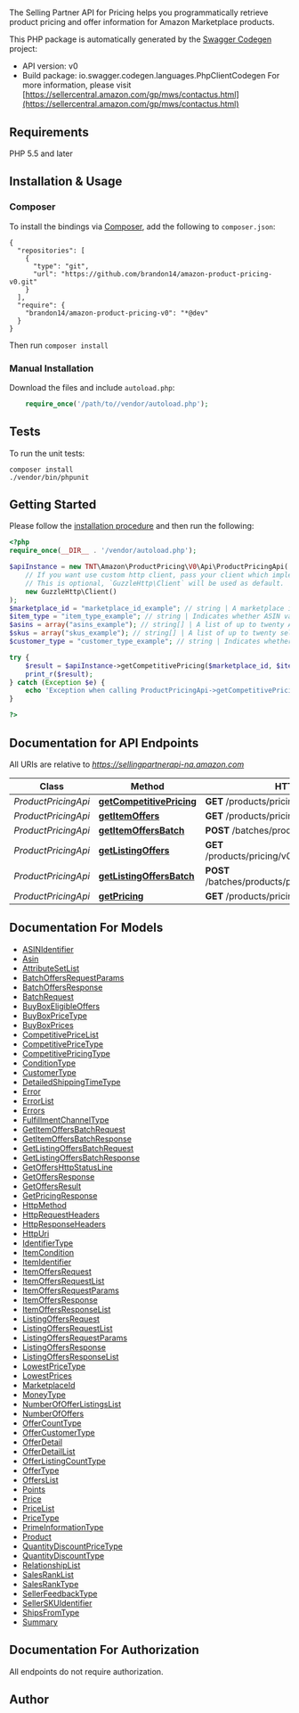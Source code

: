 # 
The Selling Partner API for Pricing helps you programmatically retrieve product pricing and offer information for Amazon Marketplace products.

This PHP package is automatically generated by the [Swagger Codegen](https://github.com/swagger-api/swagger-codegen) project:

- API version: v0
- Build package: io.swagger.codegen.languages.PhpClientCodegen
For more information, please visit [https://sellercentral.amazon.com/gp/mws/contactus.html](https://sellercentral.amazon.com/gp/mws/contactus.html)

## Requirements

PHP 5.5 and later

## Installation & Usage
### Composer

To install the bindings via [Composer](http://getcomposer.org/), add the following to `composer.json`:

```
{
  "repositories": [
    {
      "type": "git",
      "url": "https://github.com/brandon14/amazon-product-pricing-v0.git"
    }
  ],
  "require": {
    "brandon14/amazon-product-pricing-v0": "*@dev"
  }
}
```

Then run `composer install`

### Manual Installation

Download the files and include `autoload.php`:

```php
    require_once('/path/to//vendor/autoload.php');
```

## Tests

To run the unit tests:

```
composer install
./vendor/bin/phpunit
```

## Getting Started

Please follow the [installation procedure](#installation--usage) and then run the following:

```php
<?php
require_once(__DIR__ . '/vendor/autoload.php');

$apiInstance = new TNT\Amazon\ProductPricing\V0\Api\ProductPricingApi(
    // If you want use custom http client, pass your client which implements `GuzzleHttp\ClientInterface`.
    // This is optional, `GuzzleHttp\Client` will be used as default.
    new GuzzleHttp\Client()
);
$marketplace_id = "marketplace_id_example"; // string | A marketplace identifier. Specifies the marketplace for which prices are returned.
$item_type = "item_type_example"; // string | Indicates whether ASIN values or seller SKU values are used to identify items. If you specify Asin, the information in the response will be dependent on the list of Asins you provide in the Asins parameter. If you specify Sku, the information in the response will be dependent on the list of Skus you provide in the Skus parameter. Possible values: Asin, Sku.
$asins = array("asins_example"); // string[] | A list of up to twenty Amazon Standard Identification Number (ASIN) values used to identify items in the given marketplace.
$skus = array("skus_example"); // string[] | A list of up to twenty seller SKU values used to identify items in the given marketplace.
$customer_type = "customer_type_example"; // string | Indicates whether to request pricing information from the point of view of Consumer or Business buyers. Default is Consumer.

try {
    $result = $apiInstance->getCompetitivePricing($marketplace_id, $item_type, $asins, $skus, $customer_type);
    print_r($result);
} catch (Exception $e) {
    echo 'Exception when calling ProductPricingApi->getCompetitivePricing: ', $e->getMessage(), PHP_EOL;
}

?>
```

## Documentation for API Endpoints

All URIs are relative to *https://sellingpartnerapi-na.amazon.com*

Class | Method | HTTP request | Description
------------ | ------------- | ------------- | -------------
*ProductPricingApi* | [**getCompetitivePricing**](docs/Api/ProductPricingApi.md#getcompetitivepricing) | **GET** /products/pricing/v0/competitivePrice | 
*ProductPricingApi* | [**getItemOffers**](docs/Api/ProductPricingApi.md#getitemoffers) | **GET** /products/pricing/v0/items/{Asin}/offers | 
*ProductPricingApi* | [**getItemOffersBatch**](docs/Api/ProductPricingApi.md#getitemoffersbatch) | **POST** /batches/products/pricing/v0/itemOffers | 
*ProductPricingApi* | [**getListingOffers**](docs/Api/ProductPricingApi.md#getlistingoffers) | **GET** /products/pricing/v0/listings/{SellerSKU}/offers | 
*ProductPricingApi* | [**getListingOffersBatch**](docs/Api/ProductPricingApi.md#getlistingoffersbatch) | **POST** /batches/products/pricing/v0/listingOffers | 
*ProductPricingApi* | [**getPricing**](docs/Api/ProductPricingApi.md#getpricing) | **GET** /products/pricing/v0/price | 


## Documentation For Models

 - [ASINIdentifier](docs/Model/ASINIdentifier.md)
 - [Asin](docs/Model/Asin.md)
 - [AttributeSetList](docs/Model/AttributeSetList.md)
 - [BatchOffersRequestParams](docs/Model/BatchOffersRequestParams.md)
 - [BatchOffersResponse](docs/Model/BatchOffersResponse.md)
 - [BatchRequest](docs/Model/BatchRequest.md)
 - [BuyBoxEligibleOffers](docs/Model/BuyBoxEligibleOffers.md)
 - [BuyBoxPriceType](docs/Model/BuyBoxPriceType.md)
 - [BuyBoxPrices](docs/Model/BuyBoxPrices.md)
 - [CompetitivePriceList](docs/Model/CompetitivePriceList.md)
 - [CompetitivePriceType](docs/Model/CompetitivePriceType.md)
 - [CompetitivePricingType](docs/Model/CompetitivePricingType.md)
 - [ConditionType](docs/Model/ConditionType.md)
 - [CustomerType](docs/Model/CustomerType.md)
 - [DetailedShippingTimeType](docs/Model/DetailedShippingTimeType.md)
 - [Error](docs/Model/Error.md)
 - [ErrorList](docs/Model/ErrorList.md)
 - [Errors](docs/Model/Errors.md)
 - [FulfillmentChannelType](docs/Model/FulfillmentChannelType.md)
 - [GetItemOffersBatchRequest](docs/Model/GetItemOffersBatchRequest.md)
 - [GetItemOffersBatchResponse](docs/Model/GetItemOffersBatchResponse.md)
 - [GetListingOffersBatchRequest](docs/Model/GetListingOffersBatchRequest.md)
 - [GetListingOffersBatchResponse](docs/Model/GetListingOffersBatchResponse.md)
 - [GetOffersHttpStatusLine](docs/Model/GetOffersHttpStatusLine.md)
 - [GetOffersResponse](docs/Model/GetOffersResponse.md)
 - [GetOffersResult](docs/Model/GetOffersResult.md)
 - [GetPricingResponse](docs/Model/GetPricingResponse.md)
 - [HttpMethod](docs/Model/HttpMethod.md)
 - [HttpRequestHeaders](docs/Model/HttpRequestHeaders.md)
 - [HttpResponseHeaders](docs/Model/HttpResponseHeaders.md)
 - [HttpUri](docs/Model/HttpUri.md)
 - [IdentifierType](docs/Model/IdentifierType.md)
 - [ItemCondition](docs/Model/ItemCondition.md)
 - [ItemIdentifier](docs/Model/ItemIdentifier.md)
 - [ItemOffersRequest](docs/Model/ItemOffersRequest.md)
 - [ItemOffersRequestList](docs/Model/ItemOffersRequestList.md)
 - [ItemOffersRequestParams](docs/Model/ItemOffersRequestParams.md)
 - [ItemOffersResponse](docs/Model/ItemOffersResponse.md)
 - [ItemOffersResponseList](docs/Model/ItemOffersResponseList.md)
 - [ListingOffersRequest](docs/Model/ListingOffersRequest.md)
 - [ListingOffersRequestList](docs/Model/ListingOffersRequestList.md)
 - [ListingOffersRequestParams](docs/Model/ListingOffersRequestParams.md)
 - [ListingOffersResponse](docs/Model/ListingOffersResponse.md)
 - [ListingOffersResponseList](docs/Model/ListingOffersResponseList.md)
 - [LowestPriceType](docs/Model/LowestPriceType.md)
 - [LowestPrices](docs/Model/LowestPrices.md)
 - [MarketplaceId](docs/Model/MarketplaceId.md)
 - [MoneyType](docs/Model/MoneyType.md)
 - [NumberOfOfferListingsList](docs/Model/NumberOfOfferListingsList.md)
 - [NumberOfOffers](docs/Model/NumberOfOffers.md)
 - [OfferCountType](docs/Model/OfferCountType.md)
 - [OfferCustomerType](docs/Model/OfferCustomerType.md)
 - [OfferDetail](docs/Model/OfferDetail.md)
 - [OfferDetailList](docs/Model/OfferDetailList.md)
 - [OfferListingCountType](docs/Model/OfferListingCountType.md)
 - [OfferType](docs/Model/OfferType.md)
 - [OffersList](docs/Model/OffersList.md)
 - [Points](docs/Model/Points.md)
 - [Price](docs/Model/Price.md)
 - [PriceList](docs/Model/PriceList.md)
 - [PriceType](docs/Model/PriceType.md)
 - [PrimeInformationType](docs/Model/PrimeInformationType.md)
 - [Product](docs/Model/Product.md)
 - [QuantityDiscountPriceType](docs/Model/QuantityDiscountPriceType.md)
 - [QuantityDiscountType](docs/Model/QuantityDiscountType.md)
 - [RelationshipList](docs/Model/RelationshipList.md)
 - [SalesRankList](docs/Model/SalesRankList.md)
 - [SalesRankType](docs/Model/SalesRankType.md)
 - [SellerFeedbackType](docs/Model/SellerFeedbackType.md)
 - [SellerSKUIdentifier](docs/Model/SellerSKUIdentifier.md)
 - [ShipsFromType](docs/Model/ShipsFromType.md)
 - [Summary](docs/Model/Summary.md)


## Documentation For Authorization

 All endpoints do not require authorization.


## Author



